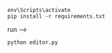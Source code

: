 

```virtualenv env 
env\Scripts\activate
pip install -r requirements.txt
```
run -->
```
python editor.py
```
